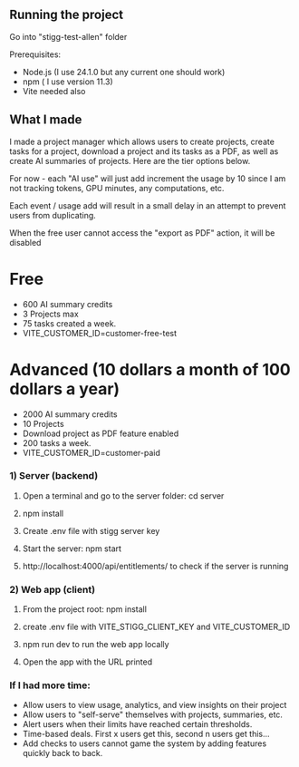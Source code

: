 

## Running the project

Go into "stigg-test-allen" folder

Prerequisites:
- Node.js (I use 24.1.0 but any current one should work)
- npm ( I use version 11.3)
- Vite needed also


## What I made 
I made a project manager which allows users to create projects, create tasks for a project, download a project and its tasks as a
PDF, as well as create AI summaries of projects. Here are the tier options below. 

For now - each "AI use" will just add increment the usage by 10 since I am not tracking tokens, GPU minutes, any computations, etc.

Each event / usage add will result in a small delay in an attempt to prevent users from duplicating.

When the free user cannot access the "export as PDF" action, it will be disabled

# Free
- 600 AI summary credits
- 3 Projects max
- 75 tasks created a week.
- VITE_CUSTOMER_ID=customer-free-test


# Advanced (10 dollars a month of 100 dollars a year)
- 2000 AI summary credits
- 10 Projects
- Download project as PDF feature enabled
- 200 tasks a week.
- VITE_CUSTOMER_ID=customer-paid


### 1) Server (backend)

1. Open a terminal and go to the server folder:
   cd server

2. npm install

3. Create .env file with stigg server key

4. Start the server: npm start

5.  http://localhost:4000/api/entitlements/<customer id> to check if the server is running

### 2) Web app (client)

1. From the project root: npm install

2. create .env file with VITE_STIGG_CLIENT_KEY and VITE_CUSTOMER_ID

3. npm run dev to run the web app locally

4. Open the app with the URL printed


### If I had more time:
- Allow users to view usage, analytics, and view insights on their project
- Allow users to "self-serve" themselves with projects, summaries, etc.
- Alert users when their limits have reached certain thresholds.
- Time-based deals. First x users get this, second n users get this...
- Add checks to users cannot game the system by adding features quickly back to back.
